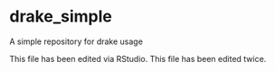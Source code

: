 # drake_simple
A simple repository for drake usage

This file has been edited via RStudio. This file has been edited twice.